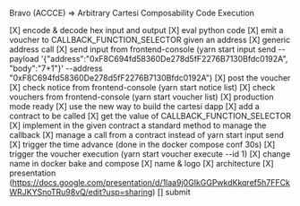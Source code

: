 Bravo (ACCCE) => Arbitrary Cartesi Composability Code Execution

[X] encode & decode hex input and output
[X] eval python code
[X] emit a voucher to CALLBACK_FUNCTION_SELECTOR given an address
[X] generic address call
[X] send input from frontend-console (yarn start input send --payload '{"address":"0xF8C694fd58360De278d5fF2276B7130Bfdc0192A", "body":"7+1"}' --address "0xF8C694fd58360De278d5fF2276B7130Bfdc0192A")
[X] post the voucher
[X] check notice from frontend-console (yarn start notice list)
[X] check vouchers from frontend-console (yarn start voucher list)
[X] production mode ready
[X] use the new way to build the cartesi dapp
[X] add a contract to be called
[X] get the value of CALLBACK_FUNCTION_SELECTOR
[X] implement in the given contract a standard method to manage the callback
[X] manage a call from a contract instead of yarn start input send
[X] trigger the time advance (done in the docker compose conf 30s)
[X] trigger the voucher execution (yarn start voucher execute --id 1)
[X] change name in docker bake and compose
[X] name & logo
[X] architecture
[X] presentation (https://docs.google.com/presentation/d/1laa9j0GIkGGPwkdKkqref5h7FFCkWRJKYSnoTRu98vQ/edit?usp=sharing)
[] submit
